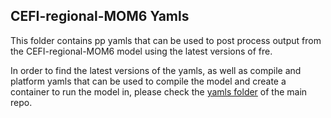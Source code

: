 ## CEFI-regional-MOM6 Yamls
This folder contains pp yamls that can be used to post process output from the CEFI-regional-MOM6 model using the latest versions of fre. 

In order to find the latest versions of the yamls, as well as compile and platform yamls that can be used to compile the model and create a container to run the model in, please check the [yamls folder](https://github.com/NOAA-GFDL/CEFI-regional-MOM6/tree/main/yamls/NWA12) of the main repo.
